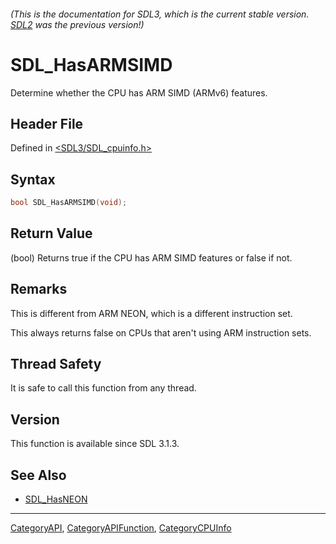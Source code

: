 ###### (This is the documentation for SDL3, which is the current stable version. [SDL2](https://wiki.libsdl.org/SDL2/) was the previous version!)
# SDL_HasARMSIMD

Determine whether the CPU has ARM SIMD (ARMv6) features.

## Header File

Defined in [<SDL3/SDL_cpuinfo.h>](https://github.com/libsdl-org/SDL/blob/main/include/SDL3/SDL_cpuinfo.h)

## Syntax

```c
bool SDL_HasARMSIMD(void);
```

## Return Value

(bool) Returns true if the CPU has ARM SIMD features or false if not.

## Remarks

This is different from ARM NEON, which is a different instruction set.

This always returns false on CPUs that aren't using ARM instruction sets.

## Thread Safety

It is safe to call this function from any thread.

## Version

This function is available since SDL 3.1.3.

## See Also

- [SDL_HasNEON](SDL_HasNEON)

----
[CategoryAPI](CategoryAPI), [CategoryAPIFunction](CategoryAPIFunction), [CategoryCPUInfo](CategoryCPUInfo)

